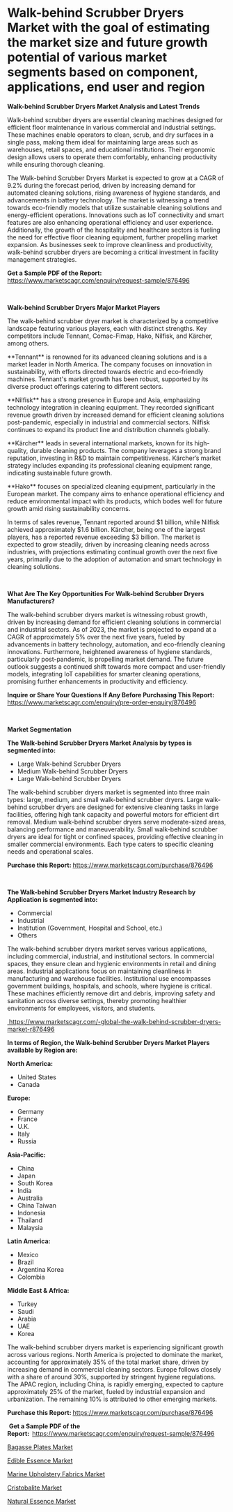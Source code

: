 <p><h1>Walk-behind Scrubber Dryers Market with the goal of estimating the market size and future growth potential of various market segments based on component, applications, end user and region</h1></p><p><strong>Walk-behind Scrubber Dryers Market Analysis and Latest Trends</strong></p>
<p><p>Walk-behind scrubber dryers are essential cleaning machines designed for efficient floor maintenance in various commercial and industrial settings. These machines enable operators to clean, scrub, and dry surfaces in a single pass, making them ideal for maintaining large areas such as warehouses, retail spaces, and educational institutions. Their ergonomic design allows users to operate them comfortably, enhancing productivity while ensuring thorough cleaning.</p><p>The Walk-behind Scrubber Dryers Market is expected to grow at a CAGR of 9.2% during the forecast period, driven by increasing demand for automated cleaning solutions, rising awareness of hygiene standards, and advancements in battery technology. The market is witnessing a trend towards eco-friendly models that utilize sustainable cleaning solutions and energy-efficient operations. Innovations such as IoT connectivity and smart features are also enhancing operational efficiency and user experience. Additionally, the growth of the hospitality and healthcare sectors is fueling the need for effective floor cleaning equipment, further propelling market expansion. As businesses seek to improve cleanliness and productivity, walk-behind scrubber dryers are becoming a critical investment in facility management strategies.</p></p>
<p><strong>Get a Sample PDF of the Report:&nbsp;</strong> <a href="https://www.marketscagr.com/enquiry/request-sample/876496">https://www.marketscagr.com/enquiry/request-sample/876496</a></p>
<p>&nbsp;</p>
<p><strong>Walk-behind Scrubber Dryers Major Market Players</strong></p>
<p><p>The walk-behind scrubber dryer market is characterized by a competitive landscape featuring various players, each with distinct strengths. Key competitors include Tennant, Comac-Fimap, Hako, Nilfisk, and Kärcher, among others.</p><p>**Tennant** is renowned for its advanced cleaning solutions and is a market leader in North America. The company focuses on innovation in sustainability, with efforts directed towards electric and eco-friendly machines. Tennant's market growth has been robust, supported by its diverse product offerings catering to different sectors.</p><p>**Nilfisk** has a strong presence in Europe and Asia, emphasizing technology integration in cleaning equipment. They recorded significant revenue growth driven by increased demand for efficient cleaning solutions post-pandemic, especially in industrial and commercial sectors. Nilfisk continues to expand its product line and distribution channels globally.</p><p>**Kärcher** leads in several international markets, known for its high-quality, durable cleaning products. The company leverages a strong brand reputation, investing in R&D to maintain competitiveness. Kärcher’s market strategy includes expanding its professional cleaning equipment range, indicating sustainable future growth.</p><p>**Hako** focuses on specialized cleaning equipment, particularly in the European market. The company aims to enhance operational efficiency and reduce environmental impact with its products, which bodes well for future growth amid rising sustainability concerns.</p><p>In terms of sales revenue, Tennant reported around $1 billion, while Nilfisk achieved approximately $1.6 billion. Kärcher, being one of the largest players, has a reported revenue exceeding $3 billion. The market is expected to grow steadily, driven by increasing cleaning needs across industries, with projections estimating continual growth over the next five years, primarily due to the adoption of automation and smart technology in cleaning solutions.</p></p>
<p>&nbsp;</p>
<p><strong>What Are The Key Opportunities For Walk-behind Scrubber Dryers Manufacturers?</strong></p>
<p><p>The walk-behind scrubber dryers market is witnessing robust growth, driven by increasing demand for efficient cleaning solutions in commercial and industrial sectors. As of 2023, the market is projected to expand at a CAGR of approximately 5% over the next five years, fueled by advancements in battery technology, automation, and eco-friendly cleaning innovations. Furthermore, heightened awareness of hygiene standards, particularly post-pandemic, is propelling market demand. The future outlook suggests a continued shift towards more compact and user-friendly models, integrating IoT capabilities for smarter cleaning operations, promising further enhancements in productivity and efficiency.</p></p>
<p><strong>Inquire or Share Your Questions If Any Before Purchasing This Report:</strong> <a href="https://www.marketscagr.com/enquiry/pre-order-enquiry/876496">https://www.marketscagr.com/enquiry/pre-order-enquiry/876496</a></p>
<p>&nbsp;</p>
<p><strong>Market Segmentation</strong></p>
<p><strong>The Walk-behind Scrubber Dryers Market Analysis by types is segmented into:</strong></p>
<p><ul><li>Large Walk-behind Scrubber Dryers</li><li>Medium Walk-behind Scrubber Dryers</li><li>Large Walk-behind Scrubber Dryers</li></ul></p>
<p><p>The walk-behind scrubber dryers market is segmented into three main types: large, medium, and small walk-behind scrubber dryers. Large walk-behind scrubber dryers are designed for extensive cleaning tasks in large facilities, offering high tank capacity and powerful motors for efficient dirt removal. Medium walk-behind scrubber dryers serve moderate-sized areas, balancing performance and maneuverability. Small walk-behind scrubber dryers are ideal for tight or confined spaces, providing effective cleaning in smaller commercial environments. Each type caters to specific cleaning needs and operational scales.</p></p>
<p><strong>Purchase this Report:&nbsp;</strong><a href="https://www.marketscagr.com/purchase/876496">https://www.marketscagr.com/purchase/876496</a></p>
<p>&nbsp;</p>
<p><strong>The Walk-behind Scrubber Dryers Market Industry Research by Application is segmented into:</strong></p>
<p><ul><li>Commercial</li><li>Industrial</li><li>Institution (Government, Hospital and School, etc.)</li><li>Others</li></ul></p>
<p><p>The walk-behind scrubber dryers market serves various applications, including commercial, industrial, and institutional sectors. In commercial spaces, they ensure clean and hygienic environments in retail and dining areas. Industrial applications focus on maintaining cleanliness in manufacturing and warehouse facilities. Institutional use encompasses government buildings, hospitals, and schools, where hygiene is critical. These machines efficiently remove dirt and debris, improving safety and sanitation across diverse settings, thereby promoting healthier environments for employees, visitors, and students.</p></p>
<p><a href="https://www.marketscagr.com/-global-the-walk-behind-scrubber-dryers-market-r876496">&nbsp;https://www.marketscagr.com/-global-the-walk-behind-scrubber-dryers-market-r876496</a></p>
<p><strong>In terms of Region, the Walk-behind Scrubber Dryers Market Players available by Region are:</strong></p>
<p>
    <p> <strong> North America: </strong>
        <ul>
            <li>United States</li>
            <li>Canada</li>
        </ul>
        </p> 
    <p> <strong> Europe: </strong>
        <ul>
            <li>Germany</li>
            <li>France</li>
            <li>U.K.</li>
            <li>Italy</li>
            <li>Russia</li>
        </ul>
        </p> 
    <p> <strong> Asia-Pacific: </strong>
        <ul>
            <li>China</li>
            <li>Japan</li>
            <li>South Korea</li>
            <li>India</li>
            <li>Australia</li>
            <li>China Taiwan</li>
            <li>Indonesia</li>
            <li>Thailand</li>
            <li>Malaysia</li>
        </ul>
        </p> 
    <p> <strong> Latin America: </strong>
        <ul>
            <li>Mexico</li>
            <li>Brazil</li>
            <li>Argentina Korea</li>
            <li>Colombia</li>
        </ul>
        </p> 
    <p> <strong> Middle East & Africa: </strong>
        <ul>
            <li>Turkey</li>
            <li>Saudi</li>
            <li>Arabia</li>
            <li>UAE</li>
            <li>Korea</li>
        </ul>
    </p>
    </p>
<p><p>The walk-behind scrubber dryers market is experiencing significant growth across various regions. North America is projected to dominate the market, accounting for approximately 35% of the total market share, driven by increasing demand in commercial cleaning sectors. Europe follows closely with a share of around 30%, supported by stringent hygiene regulations. The APAC region, including China, is rapidly emerging, expected to capture approximately 25% of the market, fueled by industrial expansion and urbanization. The remaining 10% is attributed to other emerging markets.</p></p>
<p><strong>Purchase this Report: </strong><a href="https://www.marketscagr.com/purchase/876496">https://www.marketscagr.com/purchase/876496</a></p>
<p>&nbsp;<strong>Get a Sample PDF of the Report:&nbsp;&nbsp;</strong><a href="https://www.marketscagr.com/enquiry/request-sample/876496">https://www.marketscagr.com/enquiry/request-sample/876496</a></p>
<p><strong></strong></p>
<p><p><a href="https://medium.com/@stevenlane654/market-trends-in-the-global-bagasse-plates-market-forecast-and-analysis-2024-2031-d6331c91c9ac">Bagasse Plates Market</a></p><p><a href="https://issuu.com/reportprime-2/docs/edible-essence-market-size-2030.ppt_b532c4283b8153">Edible Essence Market</a></p><p><a href="https://www.linkedin.com/pulse/in-depth-analysis-global-marine-upholstery-fabrics-market-24bdc?trackingId=9lEa2oopSFWLWkCxEMZ2jg%3D%3D">Marine Upholstery Fabrics Market</a></p><p><a href="https://www.linkedin.com/pulse/cristobalite-market-size-share-analysis-growth-trends-forecast-nxtdc?trackingId=kF63edFPRROZd%2BEgJXRAaA%3D%3D">Cristobalite Market</a></p><p><a href="https://issuu.com/reportprime-2/docs/natural-essence-market-size-2030.pp_90a22c54f3ceca">Natural Essence Market</a></p></p>